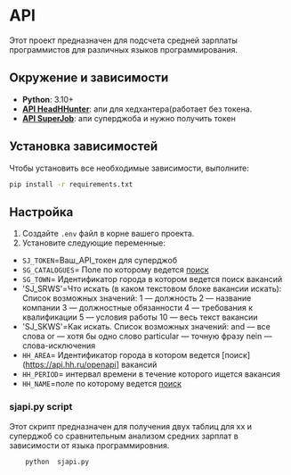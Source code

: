 # API

Этот проект предназначен для подсчета средней зарплаты программистов для различных языков программирования.

## Окружение и зависимости

- **Python**: 3.10+
- **[API HeadHHunter](https://dev.hh.ru)**: апи для хедхантера(работает без токена.
- **[API SuperJob](https://api.superjob.ru)**: апи суперджоба и нужно получить токен


## Установка зависимостей

Чтобы установить все необходимые зависимости, выполните:

```bash
pip install -r requirements.txt
```

## Настройка

1. Создайте `.env` файл в корне вашего проекта.
2. Установите следующие переменные:

- `SJ_TOKEN`=Ваш_API_токен для суперджоб
- `SG_CATALOGUES`= Поле по которому ведется [поиск](https://api.superjob.ru/#place_of_work)
- `SG_TOWN`= Идентификатор города в котором ведется поиск вакансий
- 'SJ_SRWS'=Что искать (в каком текстовом блоке вакансии искать): 
                        Список возможных значений:
                          1 — должность
                          2 — название компании
                          3 — должностные обязанности
                          4 — требования к квалификации
                          5 — условия работы
                          10 — весь текст вакансии
- 'SJ_SKWS'=Как искать. 
                        Список возможных значений:
                          and — все слова
                          or — хотя бы одно слово
                          particular — точную фразу
                          nein — слова-исключения
- `HH_AREA`= Идентификатор города в котором ведется [поиск](https://api.hh.ru/openapi] вакансий
- `HH_PERIOD`= интервал времени в течение которого ищется вакансия
- `HH_NAME`=поле по которому ведется [поиск](https://api.hh.ru/openapi)

### sjapi.py script
Этот скрипт предназначен для получения двух таблиц для хх и суперджоб со сравнительным анализом средних зарплат в зависимости от языка программировния.
```bash
    python  sjapi.py 
```
